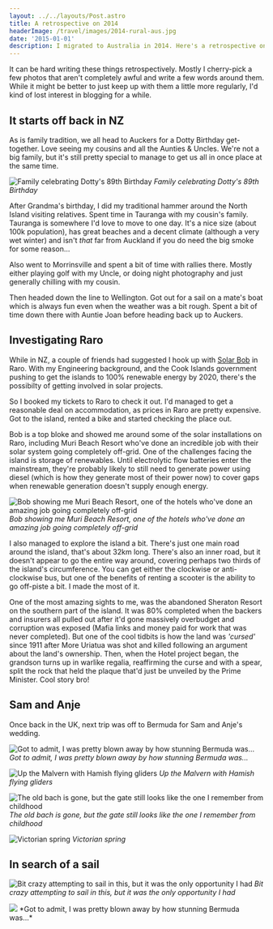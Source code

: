 ```yaml
---
layout: ../../layouts/Post.astro
title: A retrospective on 2014
headerImage: /travel/images/2014-rural-aus.jpg
date: '2015-01-01'
description: I migrated to Australia in 2014. Here's a retrospective on the year.
---
```


It can be hard writing these things retrospectively. Mostly I cherry-pick a few photos that aren't completely awful and write a few words around them. While it might be better to just keep up with them a little more regularly, I'd kind of lost interest in blogging for a while.

## It starts off back in NZ

As is family tradition, we all head to Auckers for a Dotty Birthday get-together. Love seeing my cousins and all the Aunties & Uncles. We're not a big family, but it's still pretty special to manage to get us all in once place at the same time.

![Family celebrating Dotty's 89th Birthday](/travel/images/2014-dotty-birthday.jpg)
*Family celebrating Dotty's 89th Birthday*

After Grandma's birthday, I did my traditional hammer around the North Island visiting relatives. Spent time in Tauranga with my cousin's family. Tauranga is somewhere I'd love to move to one day. It's a nice size (about 100k population), has great beaches and a decent climate (although a very wet winter) and isn't _that_ far from Auckland if you do need the big smoke for some reason...

Also went to Morrinsville and spent a bit of time with rallies there. Mostly either playing golf with my Uncle, or doing night photography and just generally chilling with my cousin.

Then headed down the line to Wellington. Got out for a sail on a mate's boat which is always fun even when the weather was a bit rough. Spent a bit of time down there with Auntie Joan before heading back up to Auckers.

## Investigating Raro

While in NZ, a couple of friends had suggested I hook up with [Solar Bob](https://mobile.twitter.com/robertr85492687) in Raro. With my Engineering background, and the Cook Islands government pushing to get the islands to 100% renewable energy by 2020, there's the possibilty of getting involved in solar projects.

So I booked my tickets to Raro to check it out. I'd managed to get a reasonable deal on accommodation, as prices in Raro are pretty expensive. Got to the island, rented a bike and started checking the place out.

Bob is a top bloke and showed me around some of the solar installations on Raro, including Muri Beach Resort who've done an incredible job with their solar system going completely off-grid. One of the challenges facing the island is storage of renewables. Until electrolytic flow batteries enter the mainstream, they're probably likely to still need to generate power using diesel (which is how they generate most of their power now) to cover gaps when renewable generation doesn't supply enough energy.

![Bob showing me Muri Beach Resort, one of the hotels who've done an amazing job going completely off-grid](/travel/images/2014-rarotonga.jpg)
*Bob showing me Muri Beach Resort, one of the hotels who've done an amazing job going completely off-grid*

I also managed to explore the island a bit. There's just one main road around the island, that's about 32km long. There's also an inner road, but it doesn't appear to go the entire way around, covering perhaps two thirds of the island's circumference. You can get either the clockwise or anti-clockwise bus, but one of the benefits of renting a scooter is the ability to go off-piste a bit. I made the most of it. 

One of the most amazing sights to me, was the abandoned Sheraton Resort on the southern part of the island. It was 80% completed when the backers and insurers all pulled out after it'd gone massively overbudget and corruption was exposed (Mafia links and money paid for work that was never completed). But one of the cool tidbits is how the land was _'cursed'_ since 1911 after More Uriatua was shot and killed following an argument about the land's ownership. Then, when the Hotel project began, the grandson turns up in warlike regalia, reaffirming the curse and with a spear, split the rock that held the plaque that'd just be unveiled by the Prime Minister. Cool story bro!

## Sam and Anje

Once back in the UK, next trip was off to Bermuda for Sam and Anje's wedding. 

![Got to admit, I was pretty blown away by how stunning Bermuda was...](/travel/images/2014-bermuda.jpg)
*Got to admit, I was pretty blown away by how stunning Bermuda was...*

![Up the Malvern with Hamish flying gliders](/travel/images/2014-malverns.jpg)
*Up the Malvern with Hamish flying gliders*

![The old bach is gone, but the gate still looks like the one I remember from childhood](/travel/images/2014-whangapoua.jpg)
*The old bach is gone, but the gate still looks like the one I remember from childhood*

![Victorian spring](/travel/images/2014-victorian-spring.jpg)
*Victorian spring*

## In search of a sail

![Bit crazy attempting to sail in this, but it was the only opportunity I had](/travel/images/2014-phuket.jpg)
*Bit crazy attempting to sail in this, but it was the only opportunity I had*



<img src="/travel/images/2014-noodle-market.jpg" />  
*Got to admit, I was pretty blown away by how stunning Bermuda was...*



